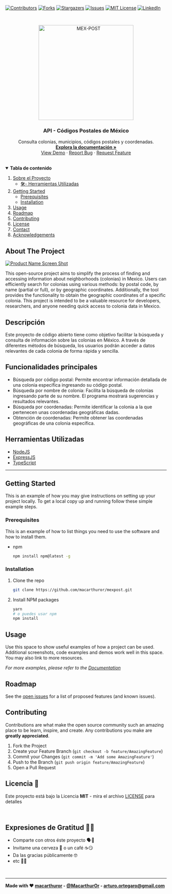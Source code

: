 <!-- PROJECT SHIELDS -->
[![Contributors][contributors-shield]][contributors-url]
[![Forks][forks-shield]][forks-url]
[![Stargazers][stars-shield]][stars-url]
[![Issues][issues-shield]][issues-url]
[![MIT License][license-shield]][license-url]
[![LinkedIn][linkedin-shield]][linkedin-url]



<!-- PROJECT LOGO -->
<br />
<p align="center">
  <a href="https://github.com/macarthuror/mexpost">
    <img src="assets\mex-post.png" alt="MEX-POST" width="296">
  </a>

  <h3 align="center">API - Códigos Postales de México</h3>

  <p align="center">
    Consulta colonias, municipios, códigos postales y coordenadas.
    <br />
    <a href="https://pages.github.com/mexpost"><strong>Explora la documentación »</strong></a>
    <br />
    <a href="https://github.com/macarthuror/mexpost">View Demo</a>
    ·
    <a href="https://github.com/macarthuror/mexpost/issues">Report Bug</a>
    ·
    <a href="https://github.com/macarthuror/mexpost/issues">Request Feature</a>
  </p>
</p>

<br>

<!-- TABLE OF CONTENTS -->
<details open="open">
  <summary><b>Tabla de contenido</b></summary>
  <ol>
    <li>
      <a href="#about-the-project">Sobre el Proyecto</a>
      <ul>
        <li><a href="#herramientas-utilizadas">🛠️- Herramientas Utilizadas</a></li>
      </ul>
    </li>
    <li>
      <a href="#getting-started">Getting Started</a>
      <ul>
        <li><a href="#prerequisites">Prerequisites</a></li>
        <li><a href="#installation">Installation</a></li>
      </ul>
    </li>
    <li><a href="#usage">Usage</a></li>
    <li><a href="#roadmap">Roadmap</a></li>
    <li><a href="#contributing">Contributing</a></li>
    <li><a href="#license">License</a></li>
    <li><a href="#contact">Contact</a></li>
    <li><a href="#acknowledgements">Acknowledgements</a></li>
  </ol>
</details>



<!-- ABOUT THE PROJECT -->
## About The Project

[![Product Name Screen Shot][product-screenshot]](https://example.com)

This open-source project aims to simplify the process of finding and accessing information about neighborhoods (colonias) in Mexico. Users can efficiently search for colonias using various methods: by postal code, by name (partial or full), or by geographic coordinates. Additionally, the tool provides the functionality to obtain the geographic coordinates of a specific colonia. This project is intended to be a valuable resource for developers, researchers, and anyone needing quick access to colonia data in Mexico.

## Descripción
Este proyecto de código abierto tiene como objetivo facilitar la búsqueda y consulta de información sobre las colonias en México. A través de diferentes métodos de búsqueda, los usuarios podrán acceder a datos relevantes de cada colonia de forma rápida y sencilla.
<br>

## Funcionalidades principales
* Búsqueda por código postal: Permite encontrar información detallada de una colonia específica ingresando su código postal.
* Búsqueda por nombre de colonia: Facilita la búsqueda de colonias ingresando parte de su nombre. El programa mostrará sugerencias y resultados relevantes.
* Búsqueda por coordenadas: Permite identificar la colonia a la que pertenecen unas coordenadas geográficas dadas.
* Obtención de coordenadas: Permite obtener las coordenadas geográficas de una colonia específica.

## **Herramientas Utilizadas**

* [NodeJS](https://nodejs.org/)
* [ExpressJS](https://expressjs.com/)
* [TypeScript](https://www.typescriptlang.org/)


---

<!-- GETTING STARTED -->
## Getting Started

This is an example of how you may give instructions on setting up your project locally.
To get a local copy up and running follow these simple example steps.

### Prerequisites

This is an example of how to list things you need to use the software and how to install them.
* npm
  ```sh
  npm install npm@latest -g
  ```

### Installation

1. Clone the repo
   ```sh
   git clone https://github.com/macarthuror/mexpost.git
   ```
2. Install NPM packages

   ```sh
   yarn
   # o puedes usar npm
   npm install
   ```



<!-- USAGE EXAMPLES -->
## Usage

Use this space to show useful examples of how a project can be used. Additional screenshots, code examples and demos work well in this space. You may also link to more resources.

_For more examples, please refer to the [Documentation](https://example.com)_



<!-- ROADMAP -->
## Roadmap

See the [open issues](https://github.com/macarthuror/mexpost/issues) for a list of proposed features (and known issues).



<!-- CONTRIBUTING -->
## Contributing

Contributions are what make the open source community such an amazing place to be learn, inspire, and create. Any contributions you make are **greatly appreciated**.

1. Fork the Project
2. Create your Feature Branch (`git checkout -b feature/AmazingFeature`)
3. Commit your Changes (`git commit -m 'Add some AmazingFeature'`)
4. Push to the Branch (`git push origin feature/AmazingFeature`)
5. Open a Pull Request



<!-- LICENSE -->
## Licencia 📄

Este proyecto está bajo la Licencia **MIT** - mira el archivo [LICENSE](LICENSE) para detalles

<br>

## Expresiones de Gratitud 🤗😻

* Comparte con otros éste proyecto 🗣📢
* Invitame una cerveza 🍺 o un café ☕😏
* Da las gracias públicamente 🤓
* etc 🤔🙃

<br>

---
**Made with ❤️  [macarthuror](https://github.com/macarthuror) - [@MacarthurOr](https://twitter.com/MacarthurOr) - arturo.ortegaro@gmail.com**


<!-- ## Acknowledgements
* [GitHub Emoji Cheat Sheet](https://www.webpagefx.com/tools/emoji-cheat-sheet) -->


<!-- MARKDOWN LINKS & IMAGES -->
[contributors-shield]: https://img.shields.io/github/contributors/macarthuror/mexpost?style=flat-square
[contributors-url]: https://github.com/macarthuror/mexpost/graphs/contributors
[forks-shield]: https://img.shields.io/github/forks/macarthuror/mexpost?style=flat-square
[forks-url]: https://github.com/macarthuror/mexpost/network/members
[stars-shield]: https://img.shields.io/github/stars/macarthuror/mexpost?style=flat-square
[stars-url]: https://github.com/macarthuror/mexpost/stargazers
[issues-shield]: https://img.shields.io/github/issues/macarthuror/mexpost?style=flat-square
[issues-url]: https://github.com/macarthuror/mexpost/issues
[license-shield]: https://img.shields.io/github/license/macarthuror/mexpost?style=flat-square
[license-url]: https://github.com/macarthuror/mexpost/blob/master/LICENSE
[linkedin-shield]: https://img.shields.io/badge/-LinkedIn-black.svg?style=flat-square&logo=linkedin&colorB=555
[linkedin-url]: https://www.linkedin.com/in/macarthuror/
[product-screenshot]: images/screenshot.png
